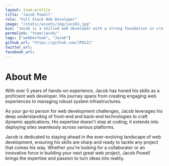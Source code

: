 ```yaml
---
layout: team-profile
title: "Jacob Powell"
role: "Full Stack Web Developer"
image: "/static/assets/img/jacob1.jpg"
bio: "Jacob is a skilled web developer with a strong foundation in crafting dynamic, user-friendly websites. With experience across various industries, he specializes in front-end and back-end development, delivering clean and efficient solutions "
permalink: "team/jacob/"
tags: ["webDevTeam", "Jacob"]
github_url: "https://github.com/JP0121"
twitter_url: 
facebook_url: 
---
```


# About Me

With over 5 years of hands-on experience, Jacob has honed his skills as a proficient web developer. His journey spans from creating engaging web experiences to managing robust system infrastructures.

As your go-to person for web development challenges, Jacob leverages his deep understanding of front-end and back-end technologies to craft dynamic applications. His expertise doesn't stop at coding; it extends into deploying sites seamlessly across various platforms.

Jacob is dedicated to staying ahead in the ever-evolving landscape of web development, ensuring his skills are sharp and ready to tackle any project that comes his way. Whether you're looking for a collaborator or an innovative force in building your next great web project, Jacob Powell brings the expertise and passion to turn ideas into reality.